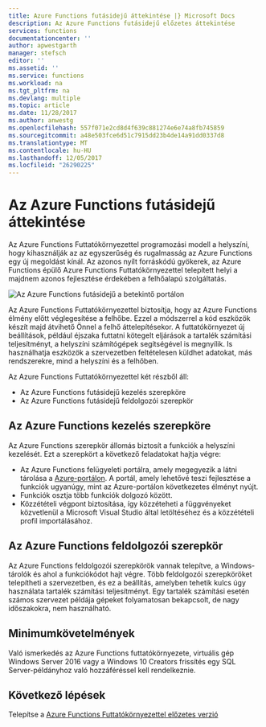 ```yaml
---
title: Azure Functions futásidejű áttekintése |} Microsoft Docs
description: Az Azure Functions futásidejű előzetes áttekintése
services: functions
documentationcenter: ''
author: apwestgarth
manager: stefsch
editor: ''
ms.assetid: ''
ms.service: functions
ms.workload: na
ms.tgt_pltfrm: na
ms.devlang: multiple
ms.topic: article
ms.date: 11/28/2017
ms.author: anwestg
ms.openlocfilehash: 557f071e2cd8d4f639c881274e6e74a8fb745859
ms.sourcegitcommit: a48e503fce6d51c7915dd23b4de14a91dd0337d8
ms.translationtype: MT
ms.contentlocale: hu-HU
ms.lasthandoff: 12/05/2017
ms.locfileid: "26290225"
---
```

# <a name="azure-functions-runtime-overview"></a>Az Azure Functions futásidejű áttekintése

Az Azure Functions Futtatókörnyezettel programozási modell a helyszíni, hogy kihasználják az az egyszerűség és rugalmasság az Azure Functions egy új megoldást kínál. Az azonos nyílt forráskódú gyökerek, az Azure Functions épülő Azure Functions Futtatókörnyezettel telepített helyi a majdnem azonos fejlesztése érdekében a felhőalapú szolgáltatás.

![Az Azure Functions futásidejű a betekintő portálon][1]

Az Azure Functions Futtatókörnyezettel biztosítja, hogy az Azure Functions élmény előtt véglegesítése a felhőbe. Ezzel a módszerrel a kód eszközök készít majd átvihető Önnel a felhő áttelepítésekor.  A futtatókörnyezet új beállítások, például éjszaka futtatni kötegelt eljárások a tartalék számítási teljesítményt, a helyszíni számítógépek segítségével is megnyílik. Is használhatja eszközök a szervezetben feltételesen küldhet adatokat, más rendszerekre, mind a helyszíni és a felhőben.

Az Azure Functions Futtatókörnyezettel két részből áll:

* Az Azure Functions futásidejű kezelés szerepköre
* Az Azure Functions futásidejű feldolgozói szerepkör

## <a name="azure-functions-management-role"></a>Az Azure Functions kezelés szerepköre

Az Azure Functions szerepkör állomás biztosít a funkciók a helyszíni kezelését. Ezt a szerepkört a következő feladatokat hajtja végre:

* Az Azure Functions felügyeleti portálra, amely megegyezik a látni tárolása a [Azure-portálon](https://portal.azure.com). A portál, amely lehetővé teszi fejlesztése a funkciók ugyanúgy, mint az Azure-portálon következetes élményt nyújt.
* Funkciók osztja több funkciók dolgozó között.
* Közzétételi végpont biztosítása, így közzéteheti a függvényeket közvetlenül a Microsoft Visual Studio által letöltéséhez és a közzétételi profil importálásához.

## <a name="azure-functions-worker-role"></a>Az Azure Functions feldolgozói szerepkör

Az Azure Functions feldolgozói szerepkörök vannak telepítve, a Windows-tárolók és ahol a funkciókódot hajt végre.  Több feldolgozói szerepköröket telepítheti a szervezetben, és ez a beállítás, amelyben tehetik kulcs úgy használata tartalék számítási teljesítményt.  Egy tartalék számítási esetén számos szervezet példája gépeket folyamatosan bekapcsolt, de nagy időszakokra, nem használható.

## <a name="minimum-requirements"></a>Minimumkövetelmények

Való ismerkedés az Azure Functions futtatókörnyezete, virtuális gép Windows Server 2016 vagy a Windows 10 Creators frissítés egy SQL Server-példányhoz való hozzáféréssel kell rendelkeznie.

## <a name="next-steps"></a>Következő lépések

Telepítse a [Azure Functions Futtatókörnyezettel előzetes verzió](https://aka.ms/azafrdoc)

<!--Image references-->
[1]: ./media/functions-runtime-overview/AzureFunctionsRuntime_Portal.png
